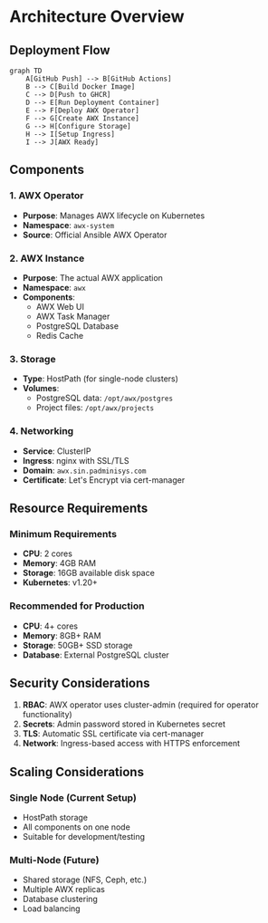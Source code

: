 # Architecture Overview

## Deployment Flow

```mermaid
graph TD
    A[GitHub Push] --> B[GitHub Actions]
    B --> C[Build Docker Image]
    C --> D[Push to GHCR]
    D --> E[Run Deployment Container]
    E --> F[Deploy AWX Operator]
    F --> G[Create AWX Instance]
    G --> H[Configure Storage]
    H --> I[Setup Ingress]
    I --> J[AWX Ready]
```

## Components

### 1. AWX Operator
- **Purpose**: Manages AWX lifecycle on Kubernetes
- **Namespace**: `awx-system`
- **Source**: Official Ansible AWX Operator

### 2. AWX Instance
- **Purpose**: The actual AWX application
- **Namespace**: `awx`
- **Components**:
  - AWX Web UI
  - AWX Task Manager
  - PostgreSQL Database
  - Redis Cache

### 3. Storage
- **Type**: HostPath (for single-node clusters)
- **Volumes**:
  - PostgreSQL data: `/opt/awx/postgres`
  - Project files: `/opt/awx/projects`

### 4. Networking
- **Service**: ClusterIP
- **Ingress**: nginx with SSL/TLS
- **Domain**: `awx.sin.padminisys.com`
- **Certificate**: Let's Encrypt via cert-manager

## Resource Requirements

### Minimum Requirements
- **CPU**: 2 cores
- **Memory**: 4GB RAM
- **Storage**: 16GB available disk space
- **Kubernetes**: v1.20+

### Recommended for Production
- **CPU**: 4+ cores
- **Memory**: 8GB+ RAM
- **Storage**: 50GB+ SSD storage
- **Database**: External PostgreSQL cluster

## Security Considerations

1. **RBAC**: AWX operator uses cluster-admin (required for operator functionality)
2. **Secrets**: Admin password stored in Kubernetes secret
3. **TLS**: Automatic SSL certificate via cert-manager
4. **Network**: Ingress-based access with HTTPS enforcement

## Scaling Considerations

### Single Node (Current Setup)
- HostPath storage
- All components on one node
- Suitable for development/testing

### Multi-Node (Future)
- Shared storage (NFS, Ceph, etc.)
- Multiple AWX replicas
- Database clustering
- Load balancing

